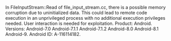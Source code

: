 In FileInputStream::Read of file_input_stream.cc, there is a possible memory corruption due to uninitialized data. This could lead to remote code execution in an unprivileged process with no additional execution privileges needed. User interaction is needed for exploitation. Product: Android. Versions: Android-7.0 Android-7.1.1 Android-7.1.2 Android-8.0 Android-8.1 Android-9. Android ID: A-116114182.